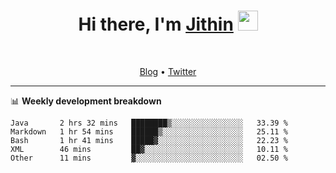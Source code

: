 <h1 align="center">Hi there, I'm <a href="https://jithset.github.io/" target="_blank">Jithin</a> <img
src="https://github.com/blackcater/blackcater/raw/main/images/Hi.gif" height="32" /></h1>

<br />

<p align="center">
  <a href="https://jithset.github.io">Blog</a> •
  <a href="https://twitter.com/jithset">Twitter</a>
</p>

---

📊 **Weekly development breakdown**

<!--START_SECTION:waka-->
```text
Java       2 hrs 32 mins   ████████▒░░░░░░░░░░░░░░░░   33.39 % 
Markdown   1 hr 54 mins    ██████▒░░░░░░░░░░░░░░░░░░   25.11 % 
Bash       1 hr 41 mins    █████▓░░░░░░░░░░░░░░░░░░░   22.23 % 
XML        46 mins         ██▓░░░░░░░░░░░░░░░░░░░░░░   10.11 % 
Other      11 mins         ▓░░░░░░░░░░░░░░░░░░░░░░░░   02.50 % 
```
<!--END_SECTION:waka-->

